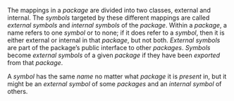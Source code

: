  



The mappings in a *package* are divided into two classes, external and internal. The *symbols* targeted by these different mappings are called *external symbols* and *internal symbols* of the *package*. Within a *package*, a name refers to one *symbol* or to none; if it does refer to a *symbol*, then it is either external or internal in that *package*, but not both. *External symbols* are part of the package’s public interface to other *packages*. *Symbols* become *external symbols* of a given *package* if they have been *exported* from that *package*. 



A *symbol* has the same *name* no matter what *package* it is *present* in, but it might be an *external symbol* of some *packages* and an *internal symbol* of others. 



